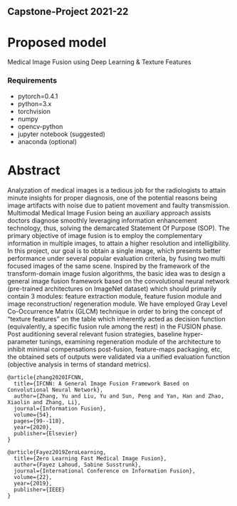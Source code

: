 ## Capstone-Project 2021-22

# Proposed model
Medical Image Fusion using Deep Learning & Texture Features

### Requirements
- pytorch=0.4.1
- python=3.x
- torchvision
- numpy
- opencv-python
- jupyter notebook (suggested)
- anaconda (optional)

# Abstract
Analyzation of medical images is a tedious job for the radiologists to attain minute insights for proper diagnosis, one of the potential reasons being image artifacts with noise due to patient movement and faulty transmission. Multimodal Medical Image Fusion being an auxiliary approach assists doctors diagnose smoothly leveraging information enhancement technology, thus, solving the demarcated Statement Of Purpose (SOP). The primary objective of image fusion is to employ the complementary information in multiple images, to attain a higher resolution and intelligibility. In this project, our goal is to obtain a single image, which presents better performance under several popular evaluation criteria, by fusing two multi focused images of the same scene. Inspired by the framework of the transform-domain image fusion algorithms, the basic idea was to design a general image fusion framework based on the convolutional neural network (pre-trained architectures on ImageNet dataset) which should primarily contain 3 modules: feature extraction module, feature fusion module and image reconstruction/ regeneration module. We have employed Gray Level Co-Occurrence Matrix (GLCM) technique in order to bring the concept of “texture features” on the table which inherently acted as decision function (equivalently, a specific fusion rule among the rest) in the FUSION phase. Post auditioning several relevant fusion strategies, baseline hyper-parameter tunings, examining regeneration module of the architecture to inhibit minimal compensations post-fusion, feature-maps packaging, etc, the obtained sets of outputs were validated via a unified evaluation function (objective analysis in terms of standard metrics).


```
@article{zhang2020IFCNN,
  title={IFCNN: A General Image Fusion Framework Based on Convolutional Neural Network},
  author={Zhang, Yu and Liu, Yu and Sun, Peng and Yan, Han and Zhao, Xiaolin and Zhang, Li},
  journal={Information Fusion},
  volume={54},
  pages={99--118},
  year={2020},
  publisher={Elsevier}
}

@article{Fayez2019ZeroLearning,
  title={Zero Learning Fast Medical Image Fusion},
  author={Fayez Lahoud, Sabine Susstrunk},
  journal={International Conference on Information Fusion},
  volume={22},
  year={2019},
  publisher={IEEE}
}

```
